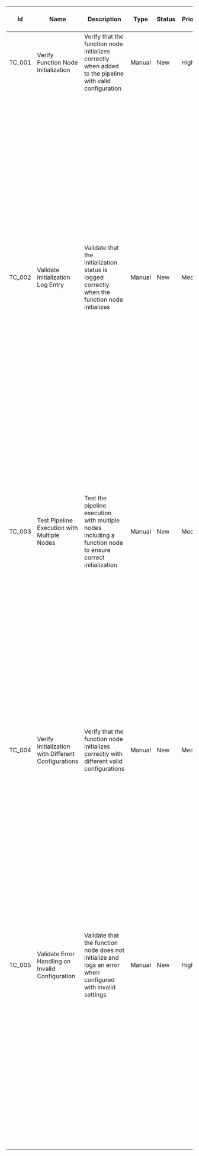 | Id | Name | Description | Type | Status | Priority | Test Type | Precondition | Test Step Number | Test Step Description | Test Step Expected Result |
|--------|-------------------------------------------|-----------------------------------------------------------------------------|--------|--------|----------|-------------|---------------|------------------|-------------------------------------------------------------|----------------------------------------------------------------|
| TC_001 | Verify Function Node Initialization | Verify that the function node initializes correctly when added to the pipeline with valid configuration | Manual | New | High | Functional | | 1 | Add a function node to the pipeline | Function node is added to the pipeline |
| | | | | | | | | 2 | Configure the function node with valid settings | Function node configuration is valid |
| | | | | | | | | 3 | Execute the pipeline | Pipeline execution starts |
| | | | | | | | | 4 | Check the initialization status of the function node | Function node initializes correctly |
| | | | | | | | | 5 | Verify the logs for initialization status | Logs show the initialization status of the function node |
| TC_002 | Validate Initialization Log Entry | Validate that the initialization status is logged correctly when the function node initializes | Manual | New | Medium | Functional | | 1 | Add a function node to the pipeline | Function node is added to the pipeline |
| | | | | | | | | 2 | Configure the function node with valid settings | Function node configuration is valid |
| | | | | | | | | 3 | Execute the pipeline | Pipeline execution starts |
| | | | | | | | | 4 | Check the initialization status of the function node | Function node initializes correctly |
| | | | | | | | | 5 | Open the log file or log viewer | Log file or log viewer is opened |
| | | | | | | | | 6 | Verify the log entry for the function node initialization | Log entry shows the correct initialization status of the function node |
| TC_003 | Test Pipeline Execution with Multiple Nodes | Test the pipeline execution with multiple nodes including a function node to ensure correct initialization | Manual | New | Medium | Functional | | 1 | Add multiple nodes including a function node to the pipeline | Multiple nodes including a function node are added to the pipeline |
| | | | | | | | | 2 | Configure all nodes with valid settings | All nodes are configured with valid settings |
| | | | | | | | | 3 | Execute the pipeline | Pipeline execution starts |
| | | | | | | | | 4 | Check the initialization status of the function node | Function node initializes correctly |
| | | | | | | | | 5 | Verify the logs for initialization status of all nodes | Logs show the initialization status of all nodes including the function node |
| TC_004 | Verify Initialization with Different Configurations | Verify that the function node initializes correctly with different valid configurations | Manual | New | Medium | Functional | | 1 | Add a function node to the pipeline | Function node is added to the pipeline |
| | | | | | | | | 2 | Configure the function node with a different valid setting | Function node configuration is valid |
| | | | | | | | | 3 | Execute the pipeline | Pipeline execution starts |
| | | | | | | | | 4 | Check the initialization status of the function node | Function node initializes correctly |
| | | | | | | | | 5 | Verify the logs for initialization status | Logs show the initialization status of the function node |
| TC_005 | Validate Error Handling on Invalid Configuration | Validate that the function node does not initialize and logs an error when configured with invalid settings | Manual | New | High | Functional | | 1 | Add a function node to the pipeline | Function node is added to the pipeline |
| | | | | | | | | 2 | Configure the function node with invalid settings | Function node configuration is invalid |
| | | | | | | | | 3 | Execute the pipeline | Pipeline execution starts |
| | | | | | | | | 4 | Check the initialization status of the function node | Function node does not initialize |
| | | | | | | | | 5 | Verify the logs for error messages | Logs show error messages indicating invalid configuration |